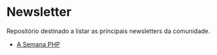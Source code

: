 # Newsletter

Repositório destinado a listar as principais newsletters  da comunidade.

- [A Semana PHP](http://asemanaphp.com.br/)